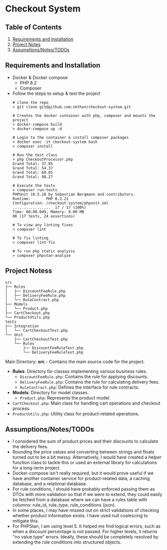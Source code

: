 # Checkout System

## Table of Contents

1. [Requirements and Installation](#requirements-and-installation)
2. [Project Notes](#project-notes)
3. [Assumptions/Notes/TODOs](#assumptionsnotestodos)

## Requirements and Installation
- Docker & Docker compose
  - PHP 8.2
  - Composer
- Follow the steps to setup & test the project
  ```
  # clone the repo
  > git clone git@github.com:skthon/checkout-system.git
  
  # Creates the docker container with php, composer and mounts the project
  > docker-compose build
  > docker-compose up -d
  
  # Login to the container & install composer packages
  > docker exec -it checkout-system bash
  > composer install
  
  # Run the test class
  > php CheckoutProcessor.php 
  Grand Total: 37.85
  Grand Total: 54.37
  Grand Total: 60.85
  Grand Total: 98.27
  
  # Execute the tests
  > composer run-tests
  PHPUnit 10.5.28 by Sebastian Bergmann and contributors.
  Runtime:       PHP 8.2.21
  Configuration: /checkout-system/phpunit.xml
  .................  17 / 17 (100%)
  Time: 00:00.049, Memory: 8.00 MB
  OK (17 tests, 24 assertions)
  
  # To view any linting fixes
  > composer lint

  # To fix linting
  > composer lint-fix
  
  # To run php static analysis
  > composer phpstan-analyze
  ```

## Project Notess
```
src
├── Rules
│   ├── DiscountFeeRule.php
│   ├── DeliveryFeeRule.php
│   └── RuleContract.php
├── Models
│   └── Product.php
├── CartCheckout.php
└── ProductUtils.php
tests
├── Integration
│   └── CartCheckoutTest.php
└── Unit
    ├── CartCheckoutTest.php
    └── Rules
        ├── DiscountFeeRuleTest.php
        └── DeliveryFeeRuleTest.php
```
Main Directory: **src** - Contains the main source code for the project.
- **Rules**: Directory for classes implementing various business rules.
  - `DiscountFeeRule.php`: Contains the rule for applying discounts.
  - `DeliveryFeeRule.php`: Contains the rule for calculating delivery fees.
  - `RuleContract.php`: Defines the interface for rule contracts.
- **Models**: Directory for model classes.
  - `Product.php`: Represents the product model.
- `CartCheckout.php`: Main class for handling cart operations and checkout process.
- `ProductUtils.php`: Utility class for product-related operations.

## Assumptions/Notes/TODOs
- I considered the sum of product prices and their discounts to calculate the delivery fees.
- Rounding the price values and converting between strings and floats turned out to be a bit messy. Alternatively, I would have created a helper function class to tackle this or used an external library for calculations for a long-term project.
- Docker-compose isn't really required, but it would prove useful if we have another container service for product-related data, a caching database, and a relational database.
- For rule conditions, I should have probably enforced passing them as DTOs with more validation so that if we were to extend, they could easily be fetched from a database where we can have a rules table with columns: rule_id, rule_type, rule_conditions (json).
- In some places, I may have missed out on strict validations of checking whether product information exists. I have used null coalescing to mitigate this.
- For PHPStan, I am using level 5. It helped me find logical errors, such as when a discount percentage is not passed. For higher levels, it returns "no value type" errors. Ideally, these should be completely resolved by extending the rule conditions into structured objects.   